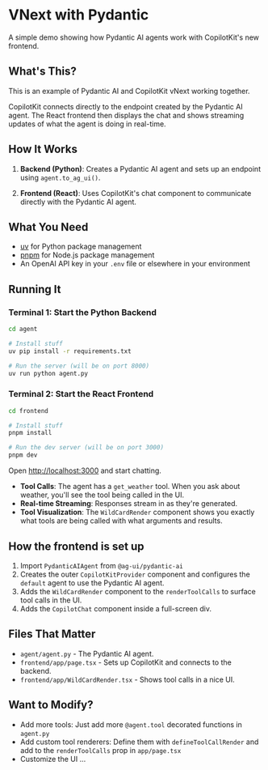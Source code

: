 # VNext with Pydantic

A simple demo showing how Pydantic AI agents work with CopilotKit's new frontend.

## What's This?

This is an example of Pydantic AI and CopilotKit vNext working together.

CopilotKit connects directly to the endpoint created by the Pydantic AI agent. The React frontend then displays the chat and
shows streaming updates of what the agent is doing in real-time.

## How It Works

1. **Backend (Python)**: Creates a Pydantic AI agent and sets up an endpoint using `agent.to_ag_ui()`.

2. **Frontend (React)**: Uses CopilotKit's chat component to communicate directly with the Pydantic AI agent.

## What You Need

- [uv](https://docs.astral.sh/uv/) for Python package management
- [pnpm](https://pnpm.io/) for Node.js package management
- An OpenAI API key in your `.env` file or elsewhere in your environment

## Running It

### Terminal 1: Start the Python Backend

```bash
cd agent

# Install stuff
uv pip install -r requirements.txt

# Run the server (will be on port 8000)
uv run python agent.py
```

### Terminal 2: Start the React Frontend

```bash
cd frontend

# Install stuff
pnpm install

# Run the dev server (will be on port 3000)
pnpm dev
```

Open [http://localhost:3000](http://localhost:3000) and start chatting.

- **Tool Calls**: The agent has a `get_weather` tool. When you ask about weather, you'll see the tool being called in the UI.
- **Real-time Streaming**: Responses stream in as they're generated.
- **Tool Visualization**: The `WildCardRender` component shows you exactly what tools are being called with what arguments and results.

## How the frontend is set up

1. Import `PydanticAIAgent` from `@ag-ui/pydantic-ai`
2. Creates the outer `CopilotKitProvider` component and configures the `default` agent to use the Pydantic AI agent.
3. Adds the `WildCardRender` component to the `renderToolCalls` to surface tool calls in the UI.
4. Adds the `CopilotChat` component inside a full-screen div.

## Files That Matter

- `agent/agent.py` - The Pydantic AI agent.
- `frontend/app/page.tsx` - Sets up CopilotKit and connects to the backend.
- `frontend/app/WildCardRender.tsx` - Shows tool calls in a nice UI.

## Want to Modify?

- Add more tools: Just add more `@agent.tool` decorated functions in `agent.py`
- Add custom tool renderers: Define them with `defineToolCallRender` and add to the `renderToolCalls` prop in `app/page.tsx`
- Customize the UI ...

